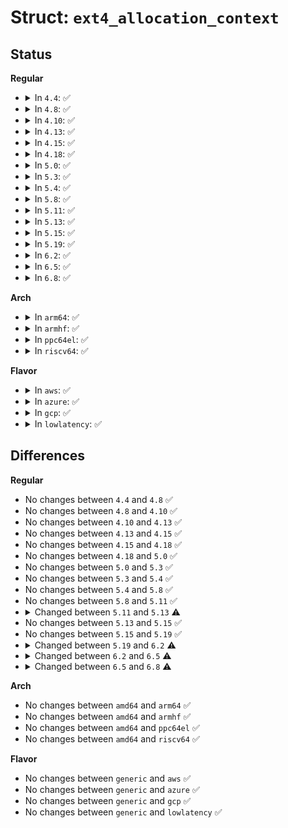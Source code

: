 # Struct: <code>ext4_allocation_context</code>

## Status
<b>Regular</b>
<ul>
<li>
<details>
<summary>In <code>4.4</code>: ✅</summary>

```c
struct ext4_allocation_context {
    struct inode *ac_inode;
    struct super_block *ac_sb;
    struct ext4_free_extent ac_o_ex;
    struct ext4_free_extent ac_g_ex;
    struct ext4_free_extent ac_b_ex;
    struct ext4_free_extent ac_f_ex;
    __u16 ac_groups_scanned;
    __u16 ac_found;
    __u16 ac_tail;
    __u16 ac_buddy;
    __u16 ac_flags;
    __u8 ac_status;
    __u8 ac_criteria;
    __u8 ac_2order;
    __u8 ac_op;
    struct page *ac_bitmap_page;
    struct page *ac_buddy_page;
    struct ext4_prealloc_space *ac_pa;
    struct ext4_locality_group *ac_lg;
};
```
</details>
</li>
<li>
<details>
<summary>In <code>4.8</code>: ✅</summary>

```c
struct ext4_allocation_context {
    struct inode *ac_inode;
    struct super_block *ac_sb;
    struct ext4_free_extent ac_o_ex;
    struct ext4_free_extent ac_g_ex;
    struct ext4_free_extent ac_b_ex;
    struct ext4_free_extent ac_f_ex;
    __u16 ac_groups_scanned;
    __u16 ac_found;
    __u16 ac_tail;
    __u16 ac_buddy;
    __u16 ac_flags;
    __u8 ac_status;
    __u8 ac_criteria;
    __u8 ac_2order;
    __u8 ac_op;
    struct page *ac_bitmap_page;
    struct page *ac_buddy_page;
    struct ext4_prealloc_space *ac_pa;
    struct ext4_locality_group *ac_lg;
};
```
</details>
</li>
<li>
<details>
<summary>In <code>4.10</code>: ✅</summary>

```c
struct ext4_allocation_context {
    struct inode *ac_inode;
    struct super_block *ac_sb;
    struct ext4_free_extent ac_o_ex;
    struct ext4_free_extent ac_g_ex;
    struct ext4_free_extent ac_b_ex;
    struct ext4_free_extent ac_f_ex;
    __u16 ac_groups_scanned;
    __u16 ac_found;
    __u16 ac_tail;
    __u16 ac_buddy;
    __u16 ac_flags;
    __u8 ac_status;
    __u8 ac_criteria;
    __u8 ac_2order;
    __u8 ac_op;
    struct page *ac_bitmap_page;
    struct page *ac_buddy_page;
    struct ext4_prealloc_space *ac_pa;
    struct ext4_locality_group *ac_lg;
};
```
</details>
</li>
<li>
<details>
<summary>In <code>4.13</code>: ✅</summary>

```c
struct ext4_allocation_context {
    struct inode *ac_inode;
    struct super_block *ac_sb;
    struct ext4_free_extent ac_o_ex;
    struct ext4_free_extent ac_g_ex;
    struct ext4_free_extent ac_b_ex;
    struct ext4_free_extent ac_f_ex;
    __u16 ac_groups_scanned;
    __u16 ac_found;
    __u16 ac_tail;
    __u16 ac_buddy;
    __u16 ac_flags;
    __u8 ac_status;
    __u8 ac_criteria;
    __u8 ac_2order;
    __u8 ac_op;
    struct page *ac_bitmap_page;
    struct page *ac_buddy_page;
    struct ext4_prealloc_space *ac_pa;
    struct ext4_locality_group *ac_lg;
};
```
</details>
</li>
<li>
<details>
<summary>In <code>4.15</code>: ✅</summary>

```c
struct ext4_allocation_context {
    struct inode *ac_inode;
    struct super_block *ac_sb;
    struct ext4_free_extent ac_o_ex;
    struct ext4_free_extent ac_g_ex;
    struct ext4_free_extent ac_b_ex;
    struct ext4_free_extent ac_f_ex;
    __u16 ac_groups_scanned;
    __u16 ac_found;
    __u16 ac_tail;
    __u16 ac_buddy;
    __u16 ac_flags;
    __u8 ac_status;
    __u8 ac_criteria;
    __u8 ac_2order;
    __u8 ac_op;
    struct page *ac_bitmap_page;
    struct page *ac_buddy_page;
    struct ext4_prealloc_space *ac_pa;
    struct ext4_locality_group *ac_lg;
};
```
</details>
</li>
<li>
<details>
<summary>In <code>4.18</code>: ✅</summary>

```c
struct ext4_allocation_context {
    struct inode *ac_inode;
    struct super_block *ac_sb;
    struct ext4_free_extent ac_o_ex;
    struct ext4_free_extent ac_g_ex;
    struct ext4_free_extent ac_b_ex;
    struct ext4_free_extent ac_f_ex;
    __u16 ac_groups_scanned;
    __u16 ac_found;
    __u16 ac_tail;
    __u16 ac_buddy;
    __u16 ac_flags;
    __u8 ac_status;
    __u8 ac_criteria;
    __u8 ac_2order;
    __u8 ac_op;
    struct page *ac_bitmap_page;
    struct page *ac_buddy_page;
    struct ext4_prealloc_space *ac_pa;
    struct ext4_locality_group *ac_lg;
};
```
</details>
</li>
<li>
<details>
<summary>In <code>5.0</code>: ✅</summary>

```c
struct ext4_allocation_context {
    struct inode *ac_inode;
    struct super_block *ac_sb;
    struct ext4_free_extent ac_o_ex;
    struct ext4_free_extent ac_g_ex;
    struct ext4_free_extent ac_b_ex;
    struct ext4_free_extent ac_f_ex;
    __u16 ac_groups_scanned;
    __u16 ac_found;
    __u16 ac_tail;
    __u16 ac_buddy;
    __u16 ac_flags;
    __u8 ac_status;
    __u8 ac_criteria;
    __u8 ac_2order;
    __u8 ac_op;
    struct page *ac_bitmap_page;
    struct page *ac_buddy_page;
    struct ext4_prealloc_space *ac_pa;
    struct ext4_locality_group *ac_lg;
};
```
</details>
</li>
<li>
<details>
<summary>In <code>5.3</code>: ✅</summary>

```c
struct ext4_allocation_context {
    struct inode *ac_inode;
    struct super_block *ac_sb;
    struct ext4_free_extent ac_o_ex;
    struct ext4_free_extent ac_g_ex;
    struct ext4_free_extent ac_b_ex;
    struct ext4_free_extent ac_f_ex;
    __u16 ac_groups_scanned;
    __u16 ac_found;
    __u16 ac_tail;
    __u16 ac_buddy;
    __u16 ac_flags;
    __u8 ac_status;
    __u8 ac_criteria;
    __u8 ac_2order;
    __u8 ac_op;
    struct page *ac_bitmap_page;
    struct page *ac_buddy_page;
    struct ext4_prealloc_space *ac_pa;
    struct ext4_locality_group *ac_lg;
};
```
</details>
</li>
<li>
<details>
<summary>In <code>5.4</code>: ✅</summary>

```c
struct ext4_allocation_context {
    struct inode *ac_inode;
    struct super_block *ac_sb;
    struct ext4_free_extent ac_o_ex;
    struct ext4_free_extent ac_g_ex;
    struct ext4_free_extent ac_b_ex;
    struct ext4_free_extent ac_f_ex;
    __u16 ac_groups_scanned;
    __u16 ac_found;
    __u16 ac_tail;
    __u16 ac_buddy;
    __u16 ac_flags;
    __u8 ac_status;
    __u8 ac_criteria;
    __u8 ac_2order;
    __u8 ac_op;
    struct page *ac_bitmap_page;
    struct page *ac_buddy_page;
    struct ext4_prealloc_space *ac_pa;
    struct ext4_locality_group *ac_lg;
};
```
</details>
</li>
<li>
<details>
<summary>In <code>5.8</code>: ✅</summary>

```c
struct ext4_allocation_context {
    struct inode *ac_inode;
    struct super_block *ac_sb;
    struct ext4_free_extent ac_o_ex;
    struct ext4_free_extent ac_g_ex;
    struct ext4_free_extent ac_b_ex;
    struct ext4_free_extent ac_f_ex;
    __u16 ac_groups_scanned;
    __u16 ac_found;
    __u16 ac_tail;
    __u16 ac_buddy;
    __u16 ac_flags;
    __u8 ac_status;
    __u8 ac_criteria;
    __u8 ac_2order;
    __u8 ac_op;
    struct page *ac_bitmap_page;
    struct page *ac_buddy_page;
    struct ext4_prealloc_space *ac_pa;
    struct ext4_locality_group *ac_lg;
};
```
</details>
</li>
<li>
<details>
<summary>In <code>5.11</code>: ✅</summary>

```c
struct ext4_allocation_context {
    struct inode *ac_inode;
    struct super_block *ac_sb;
    struct ext4_free_extent ac_o_ex;
    struct ext4_free_extent ac_g_ex;
    struct ext4_free_extent ac_b_ex;
    struct ext4_free_extent ac_f_ex;
    __u16 ac_groups_scanned;
    __u16 ac_found;
    __u16 ac_tail;
    __u16 ac_buddy;
    __u16 ac_flags;
    __u8 ac_status;
    __u8 ac_criteria;
    __u8 ac_2order;
    __u8 ac_op;
    struct page *ac_bitmap_page;
    struct page *ac_buddy_page;
    struct ext4_prealloc_space *ac_pa;
    struct ext4_locality_group *ac_lg;
};
```
</details>
</li>
<li>
<details>
<summary>In <code>5.13</code>: ✅</summary>

```c
struct ext4_allocation_context {
    struct inode *ac_inode;
    struct super_block *ac_sb;
    struct ext4_free_extent ac_o_ex;
    struct ext4_free_extent ac_g_ex;
    struct ext4_free_extent ac_b_ex;
    struct ext4_free_extent ac_f_ex;
    ext4_group_t ac_last_optimal_group;
    __u32 ac_groups_considered;
    __u32 ac_flags;
    __u16 ac_groups_scanned;
    __u16 ac_groups_linear_remaining;
    __u16 ac_found;
    __u16 ac_tail;
    __u16 ac_buddy;
    __u8 ac_status;
    __u8 ac_criteria;
    __u8 ac_2order;
    __u8 ac_op;
    struct page *ac_bitmap_page;
    struct page *ac_buddy_page;
    struct ext4_prealloc_space *ac_pa;
    struct ext4_locality_group *ac_lg;
};
```
</details>
</li>
<li>
<details>
<summary>In <code>5.15</code>: ✅</summary>

```c
struct ext4_allocation_context {
    struct inode *ac_inode;
    struct super_block *ac_sb;
    struct ext4_free_extent ac_o_ex;
    struct ext4_free_extent ac_g_ex;
    struct ext4_free_extent ac_b_ex;
    struct ext4_free_extent ac_f_ex;
    ext4_group_t ac_last_optimal_group;
    __u32 ac_groups_considered;
    __u32 ac_flags;
    __u16 ac_groups_scanned;
    __u16 ac_groups_linear_remaining;
    __u16 ac_found;
    __u16 ac_tail;
    __u16 ac_buddy;
    __u8 ac_status;
    __u8 ac_criteria;
    __u8 ac_2order;
    __u8 ac_op;
    struct page *ac_bitmap_page;
    struct page *ac_buddy_page;
    struct ext4_prealloc_space *ac_pa;
    struct ext4_locality_group *ac_lg;
};
```
</details>
</li>
<li>
<details>
<summary>In <code>5.19</code>: ✅</summary>

```c
struct ext4_allocation_context {
    struct inode *ac_inode;
    struct super_block *ac_sb;
    struct ext4_free_extent ac_o_ex;
    struct ext4_free_extent ac_g_ex;
    struct ext4_free_extent ac_b_ex;
    struct ext4_free_extent ac_f_ex;
    ext4_group_t ac_last_optimal_group;
    __u32 ac_groups_considered;
    __u32 ac_flags;
    __u16 ac_groups_scanned;
    __u16 ac_groups_linear_remaining;
    __u16 ac_found;
    __u16 ac_tail;
    __u16 ac_buddy;
    __u8 ac_status;
    __u8 ac_criteria;
    __u8 ac_2order;
    __u8 ac_op;
    struct page *ac_bitmap_page;
    struct page *ac_buddy_page;
    struct ext4_prealloc_space *ac_pa;
    struct ext4_locality_group *ac_lg;
};
```
</details>
</li>
<li>
<details>
<summary>In <code>6.2</code>: ✅</summary>

```c
struct ext4_allocation_context {
    struct inode *ac_inode;
    struct super_block *ac_sb;
    struct ext4_free_extent ac_o_ex;
    struct ext4_free_extent ac_g_ex;
    struct ext4_free_extent ac_b_ex;
    struct ext4_free_extent ac_f_ex;
    __u32 ac_groups_considered;
    __u32 ac_flags;
    __u16 ac_groups_scanned;
    __u16 ac_groups_linear_remaining;
    __u16 ac_found;
    __u16 ac_tail;
    __u16 ac_buddy;
    __u8 ac_status;
    __u8 ac_criteria;
    __u8 ac_2order;
    __u8 ac_op;
    struct page *ac_bitmap_page;
    struct page *ac_buddy_page;
    struct ext4_prealloc_space *ac_pa;
    struct ext4_locality_group *ac_lg;
};
```
</details>
</li>
<li>
<details>
<summary>In <code>6.5</code>: ✅</summary>

```c
struct ext4_allocation_context {
    struct inode *ac_inode;
    struct super_block *ac_sb;
    struct ext4_free_extent ac_o_ex;
    struct ext4_free_extent ac_g_ex;
    struct ext4_free_extent ac_b_ex;
    struct ext4_free_extent ac_f_ex;
    ext4_grpblk_t ac_orig_goal_len;
    __u32 ac_groups_considered;
    __u32 ac_flags;
    __u16 ac_groups_scanned;
    __u16 ac_groups_linear_remaining;
    __u16 ac_found;
    __u16 ac_cX_found[5];
    __u16 ac_tail;
    __u16 ac_buddy;
    __u8 ac_status;
    __u8 ac_criteria;
    __u8 ac_2order;
    __u8 ac_op;
    struct page *ac_bitmap_page;
    struct page *ac_buddy_page;
    struct ext4_prealloc_space *ac_pa;
    struct ext4_locality_group *ac_lg;
};
```
</details>
</li>
<li>
<details>
<summary>In <code>6.8</code>: ✅</summary>

```c
struct ext4_allocation_context {
    struct inode *ac_inode;
    struct super_block *ac_sb;
    struct ext4_free_extent ac_o_ex;
    struct ext4_free_extent ac_g_ex;
    struct ext4_free_extent ac_b_ex;
    struct ext4_free_extent ac_f_ex;
    ext4_grpblk_t ac_orig_goal_len;
    __u32 ac_flags;
    __u16 ac_groups_scanned;
    __u16 ac_groups_linear_remaining;
    __u16 ac_found;
    __u16 ac_cX_found[5];
    __u16 ac_tail;
    __u16 ac_buddy;
    __u8 ac_status;
    __u8 ac_criteria;
    __u8 ac_2order;
    __u8 ac_op;
    struct page *ac_bitmap_page;
    struct page *ac_buddy_page;
    struct ext4_prealloc_space *ac_pa;
    struct ext4_locality_group *ac_lg;
};
```
</details>
</li>
</ul>
<b>Arch</b>
<ul>
<li>
<details>
<summary>In <code>arm64</code>: ✅</summary>

```c
struct ext4_allocation_context {
    struct inode *ac_inode;
    struct super_block *ac_sb;
    struct ext4_free_extent ac_o_ex;
    struct ext4_free_extent ac_g_ex;
    struct ext4_free_extent ac_b_ex;
    struct ext4_free_extent ac_f_ex;
    __u16 ac_groups_scanned;
    __u16 ac_found;
    __u16 ac_tail;
    __u16 ac_buddy;
    __u16 ac_flags;
    __u8 ac_status;
    __u8 ac_criteria;
    __u8 ac_2order;
    __u8 ac_op;
    struct page *ac_bitmap_page;
    struct page *ac_buddy_page;
    struct ext4_prealloc_space *ac_pa;
    struct ext4_locality_group *ac_lg;
};
```
</details>
</li>
<li>
<details>
<summary>In <code>armhf</code>: ✅</summary>

```c
struct ext4_allocation_context {
    struct inode *ac_inode;
    struct super_block *ac_sb;
    struct ext4_free_extent ac_o_ex;
    struct ext4_free_extent ac_g_ex;
    struct ext4_free_extent ac_b_ex;
    struct ext4_free_extent ac_f_ex;
    __u16 ac_groups_scanned;
    __u16 ac_found;
    __u16 ac_tail;
    __u16 ac_buddy;
    __u16 ac_flags;
    __u8 ac_status;
    __u8 ac_criteria;
    __u8 ac_2order;
    __u8 ac_op;
    struct page *ac_bitmap_page;
    struct page *ac_buddy_page;
    struct ext4_prealloc_space *ac_pa;
    struct ext4_locality_group *ac_lg;
};
```
</details>
</li>
<li>
<details>
<summary>In <code>ppc64el</code>: ✅</summary>

```c
struct ext4_allocation_context {
    struct inode *ac_inode;
    struct super_block *ac_sb;
    struct ext4_free_extent ac_o_ex;
    struct ext4_free_extent ac_g_ex;
    struct ext4_free_extent ac_b_ex;
    struct ext4_free_extent ac_f_ex;
    __u16 ac_groups_scanned;
    __u16 ac_found;
    __u16 ac_tail;
    __u16 ac_buddy;
    __u16 ac_flags;
    __u8 ac_status;
    __u8 ac_criteria;
    __u8 ac_2order;
    __u8 ac_op;
    struct page *ac_bitmap_page;
    struct page *ac_buddy_page;
    struct ext4_prealloc_space *ac_pa;
    struct ext4_locality_group *ac_lg;
};
```
</details>
</li>
<li>
<details>
<summary>In <code>riscv64</code>: ✅</summary>

```c
struct ext4_allocation_context {
    struct inode *ac_inode;
    struct super_block *ac_sb;
    struct ext4_free_extent ac_o_ex;
    struct ext4_free_extent ac_g_ex;
    struct ext4_free_extent ac_b_ex;
    struct ext4_free_extent ac_f_ex;
    __u16 ac_groups_scanned;
    __u16 ac_found;
    __u16 ac_tail;
    __u16 ac_buddy;
    __u16 ac_flags;
    __u8 ac_status;
    __u8 ac_criteria;
    __u8 ac_2order;
    __u8 ac_op;
    struct page *ac_bitmap_page;
    struct page *ac_buddy_page;
    struct ext4_prealloc_space *ac_pa;
    struct ext4_locality_group *ac_lg;
};
```
</details>
</li>
</ul>
<b>Flavor</b>
<ul>
<li>
<details>
<summary>In <code>aws</code>: ✅</summary>

```c
struct ext4_allocation_context {
    struct inode *ac_inode;
    struct super_block *ac_sb;
    struct ext4_free_extent ac_o_ex;
    struct ext4_free_extent ac_g_ex;
    struct ext4_free_extent ac_b_ex;
    struct ext4_free_extent ac_f_ex;
    __u16 ac_groups_scanned;
    __u16 ac_found;
    __u16 ac_tail;
    __u16 ac_buddy;
    __u16 ac_flags;
    __u8 ac_status;
    __u8 ac_criteria;
    __u8 ac_2order;
    __u8 ac_op;
    struct page *ac_bitmap_page;
    struct page *ac_buddy_page;
    struct ext4_prealloc_space *ac_pa;
    struct ext4_locality_group *ac_lg;
};
```
</details>
</li>
<li>
<details>
<summary>In <code>azure</code>: ✅</summary>

```c
struct ext4_allocation_context {
    struct inode *ac_inode;
    struct super_block *ac_sb;
    struct ext4_free_extent ac_o_ex;
    struct ext4_free_extent ac_g_ex;
    struct ext4_free_extent ac_b_ex;
    struct ext4_free_extent ac_f_ex;
    __u16 ac_groups_scanned;
    __u16 ac_found;
    __u16 ac_tail;
    __u16 ac_buddy;
    __u16 ac_flags;
    __u8 ac_status;
    __u8 ac_criteria;
    __u8 ac_2order;
    __u8 ac_op;
    struct page *ac_bitmap_page;
    struct page *ac_buddy_page;
    struct ext4_prealloc_space *ac_pa;
    struct ext4_locality_group *ac_lg;
};
```
</details>
</li>
<li>
<details>
<summary>In <code>gcp</code>: ✅</summary>

```c
struct ext4_allocation_context {
    struct inode *ac_inode;
    struct super_block *ac_sb;
    struct ext4_free_extent ac_o_ex;
    struct ext4_free_extent ac_g_ex;
    struct ext4_free_extent ac_b_ex;
    struct ext4_free_extent ac_f_ex;
    __u16 ac_groups_scanned;
    __u16 ac_found;
    __u16 ac_tail;
    __u16 ac_buddy;
    __u16 ac_flags;
    __u8 ac_status;
    __u8 ac_criteria;
    __u8 ac_2order;
    __u8 ac_op;
    struct page *ac_bitmap_page;
    struct page *ac_buddy_page;
    struct ext4_prealloc_space *ac_pa;
    struct ext4_locality_group *ac_lg;
};
```
</details>
</li>
<li>
<details>
<summary>In <code>lowlatency</code>: ✅</summary>

```c
struct ext4_allocation_context {
    struct inode *ac_inode;
    struct super_block *ac_sb;
    struct ext4_free_extent ac_o_ex;
    struct ext4_free_extent ac_g_ex;
    struct ext4_free_extent ac_b_ex;
    struct ext4_free_extent ac_f_ex;
    __u16 ac_groups_scanned;
    __u16 ac_found;
    __u16 ac_tail;
    __u16 ac_buddy;
    __u16 ac_flags;
    __u8 ac_status;
    __u8 ac_criteria;
    __u8 ac_2order;
    __u8 ac_op;
    struct page *ac_bitmap_page;
    struct page *ac_buddy_page;
    struct ext4_prealloc_space *ac_pa;
    struct ext4_locality_group *ac_lg;
};
```
</details>
</li>
</ul>

## Differences
<b>Regular</b>
<ul>
<li>
No changes between <code>4.4</code> and <code>4.8</code> ✅
</li>
<li>
No changes between <code>4.8</code> and <code>4.10</code> ✅
</li>
<li>
No changes between <code>4.10</code> and <code>4.13</code> ✅
</li>
<li>
No changes between <code>4.13</code> and <code>4.15</code> ✅
</li>
<li>
No changes between <code>4.15</code> and <code>4.18</code> ✅
</li>
<li>
No changes between <code>4.18</code> and <code>5.0</code> ✅
</li>
<li>
No changes between <code>5.0</code> and <code>5.3</code> ✅
</li>
<li>
No changes between <code>5.3</code> and <code>5.4</code> ✅
</li>
<li>
No changes between <code>5.4</code> and <code>5.8</code> ✅
</li>
<li>
No changes between <code>5.8</code> and <code>5.11</code> ✅
</li>
<li>
<details>
<summary>Changed between <code>5.11</code> and <code>5.13</code> ⚠️</summary>
<ul>
<li>
<b>Field added. </b>
<code>ext4_group_t ac_last_optimal_group</code>
</li>
<li>
<b>Field added. </b>
<code>__u32 ac_groups_considered</code>
</li>
<li>
<b>Field added. </b>
<code>__u16 ac_groups_linear_remaining</code>
</li>
<li>
<b>Field type changed. </b>
<code>__u16 ac_flags</code> ➡️ <code>__u32 ac_flags</code>
</li>
</ul>
</details>
</li>
<li>
No changes between <code>5.13</code> and <code>5.15</code> ✅
</li>
<li>
No changes between <code>5.15</code> and <code>5.19</code> ✅
</li>
<li>
<details>
<summary>Changed between <code>5.19</code> and <code>6.2</code> ⚠️</summary>
<ul>
<li>
<b>Field removed. </b>
<code>ext4_group_t ac_last_optimal_group</code>
</li>
</ul>
</details>
</li>
<li>
<details>
<summary>Changed between <code>6.2</code> and <code>6.5</code> ⚠️</summary>
<ul>
<li>
<b>Field added. </b>
<code>ext4_grpblk_t ac_orig_goal_len</code>
</li>
<li>
<b>Field added. </b>
<code>__u16 ac_cX_found[5]</code>
</li>
</ul>
</details>
</li>
<li>
<details>
<summary>Changed between <code>6.5</code> and <code>6.8</code> ⚠️</summary>
<ul>
<li>
<b>Field removed. </b>
<code>__u32 ac_groups_considered</code>
</li>
</ul>
</details>
</li>
</ul>
<b>Arch</b>
<ul>
<li>
No changes between <code>amd64</code> and <code>arm64</code> ✅
</li>
<li>
No changes between <code>amd64</code> and <code>armhf</code> ✅
</li>
<li>
No changes between <code>amd64</code> and <code>ppc64el</code> ✅
</li>
<li>
No changes between <code>amd64</code> and <code>riscv64</code> ✅
</li>
</ul>
<b>Flavor</b>
<ul>
<li>
No changes between <code>generic</code> and <code>aws</code> ✅
</li>
<li>
No changes between <code>generic</code> and <code>azure</code> ✅
</li>
<li>
No changes between <code>generic</code> and <code>gcp</code> ✅
</li>
<li>
No changes between <code>generic</code> and <code>lowlatency</code> ✅
</li>
</ul>
